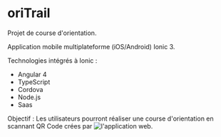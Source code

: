 # oriTrail
Projet de course d'orientation.

Application mobile multiplateforme (iOS/Android) Ionic 3.

Technologies intégrés à Ionic :
- Angular 4
- TypeScript
- Cordova
- Node.js
- Saas

Objectif :
Les utilisateurs pourront réaliser une course d'orientation en scannant QR Code crées par ![l'application web](https://github.com/joedu12/oriTrail-slim3).
